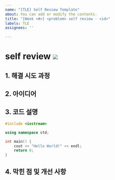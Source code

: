 ```yaml
---
name: "[TLE] Self Review Template"
about: You can add or modify the contents.
title: "[Week <#>] <problem> self review - <id>"
labels: TLE
assignees: ''

---
```


# <problem> self review ![](https://img.shields.io/badge/-TLE-%2300346b)

## 1. 해결 시도 과정
<your struggles>

## 2. 아이디어
<your idea to solve>

## 3. 코드 설명
```cpp
#include <iostream>

using namespace std;

int main() {
    cout << "Hello World!" << endl;
    return 0;
}
```
<your explanation about the code>

## 4. 막힌 점 및 개선 사항
<your obstacles to be fixed>

